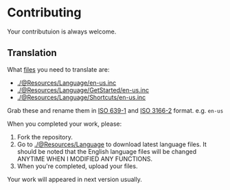 # Contributing

Your contributuion is always welcome.

## Translation

What [files](https://github.com/SteveHsuDrawing/quanto/tree/main/%40Resources/Language) you need to translate are:

- [./@Resources/Language/en-us.inc](https://github.com/SteveHsuDrawing/quanto/blob/main/%40Resources/Language/en-us.inc)
- [./@Resources/Language/GetStarted/en-us.inc](https://github.com/SteveHsuDrawing/quanto/blob/main/%40Resources/Language/GetStarted/en-us.inc)
- [./@Resources/Language/Shortcuts/en-us.inc](https://github.com/SteveHsuDrawing/quanto/blob/main/%40Resources/Language/Shortcuts/en-us.inc)

Grab these and rename them in [ISO 639-1](https://en.wikipedia.org/wiki/ISO_639-1) and [ISO 3166-2](https://en.wikipedia.org/wiki/ISO_3166-2) format. e.g. ``en-us``

When you completed your work, please:

1. Fork the repository.
2. Go to [./@Resources/Language](https://github.com/SteveHsuDrawing/quanto/tree/main/%40Resources/Language) to download latest language files. It should be noted that the English language files will be changed ANYTIME WHEN I MODIFIED ANY FUNCTIONS.
3. When you're completed, upload your files.

Your work will appeared in next version usually.
